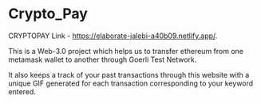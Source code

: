 # Crypto_Pay
CRYPTOPAY Link - https://elaborate-jalebi-a40b09.netlify.app/.

This is a Web-3.0 project which helps us to transfer ethereum from one metamask wallet to another through Goerli Test Network.

It also keeps a track of your past transactions through this website with a unique GIF generated for each transaction corresponding to your keyword entered.
